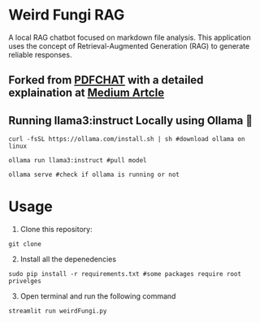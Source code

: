 # Weird Fungi RAG

A local RAG chatbot focused on markdown file analysis. This application uses the concept of Retrieval-Augmented Generation (RAG) to generate reliable responses.

## Forked from [PDFCHAT](https://github.com/SonicWarrior1/pdfchat) with a detailed explaination at [Medium Artcle](https://medium.com/@harjot802/building-a-local-pdf-chat-application-with-mistral-7b-llm-langchain-ollama-and-streamlit-67b314fbab57)

## Running llama3:instruct Locally using Ollama 🦙

 ```
 curl -fsSL https://ollama.com/install.sh | sh #download ollama on linux

 ollama run llama3:instruct #pull model

 ollama serve #check if ollama is running or not
 ```
# Usage

1. Clone this repository:
```
git clone 
```
2. Install all the depenedencies
```
sudo pip install -r requirements.txt #some packages require root privelges
```
3. Open terminal and run the following command
```
streamlit run weirdFungi.py
```
